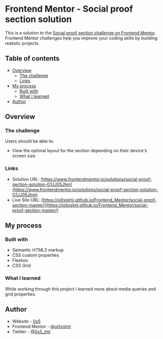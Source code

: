 # Frontend Mentor - Social proof section solution

This is a solution to the [Social proof section challenge on Frontend Mentor](https://www.frontendmentor.io/challenges/social-proof-section-6e0qTv_bA). Frontend Mentor challenges help you improve your coding skills by building realistic projects.

## Table of contents

- [Overview](#overview)
  - [The challenge](#the-challenge)
  - [Links](#links)
- [My process](#my-process)
  - [Built with](#built-with)
  - [What I learned](#what-i-learned)
- [Author](#author)

## Overview

### The challenge

Users should be able to:

- View the optimal layout for the section depending on their device's screen size

### Links

- Solution URL: [https://www.frontendmentor.io/solutions/social-proof-section-solution-G1JJ05Jhm](https://www.frontendmentor.io/solutions/social-proof-section-solution-G1JJ05Jhm)
- Live Site URL: [https://ojitxslml.github.io/Frontend_Mentor/social-proof-section-master/](https://ojitxslml.github.io/Frontend_Mentor/social-proof-section-master/)

## My process

### Built with

- Semantic HTML5 markup
- CSS custom properties
- Flexbox
- CSS Grid

### What I learned

While working through this project i learned more about media queries and grid properties.

## Author

- Website - [0x5](https://www.0x5.cl)
- Frontend Mentor - [@ojitxslml](https://www.frontendmentor.io/profile/ojitxslml)
- Twitter - [@0x5_lml](https://www.twitter.com/0x5_lml)
